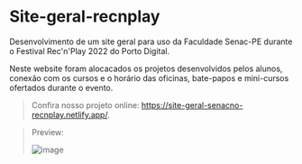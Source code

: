 # Site-geral-recnplay

Desenvolvimento de um site geral para uso da Faculdade Senac-PE durante o Festival Rec'n'Play 2022 do Porto Digital.

Neste website foram alocacados os projetos desenvolvidos pelos alunos, conexão com os cursos e o horário das oficinas, bate-papos e mini-cursos ofertados durante o evento.


> Confira nosso projeto online: https://site-geral-senacno-recnplay.netlify.app/.

> Preview:
> 
> ![image](https://user-images.githubusercontent.com/96557105/203657263-39a743af-877d-445e-9109-a186bc5b6f14.png)
